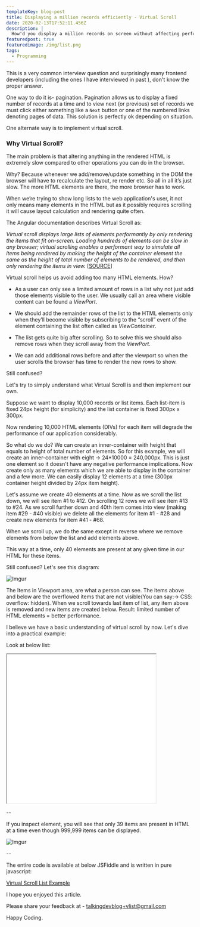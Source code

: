```yaml
---
templateKey: blog-post
title: Displaying a million records efficiently - Virtual Scroll
date: 2020-02-13T17:52:11.456Z
description: |
  How'd you display a million records on screen without affecting performance?
featuredpost: true
featuredimage: /img/list.png
tags:
  - Programming
---
```

This is a very common interview question and surprisingly many frontend developers (including the ones I have interviewed in past ), don't know the proper answer.

One way to do it is- pagination. Pagination allows us to display a fixed number of records at a time and to view next (or previous) set of records we must click either something like a `Next` button or one of the numbered links denoting pages of data. This solution is perfectly ok depending on situation.

One alternate way is to implement virtual scroll.

### Why Virtual Scroll?

The main problem is that altering anything in the rendered HTML is extremely slow compared to other operations you can do in the browser.

Why? Because whenever we add/remove/update something in the DOM the browser will have to recalculate the layout, re render etc. So all in all it’s just slow. The more HTML elements are there, the more browser has to work.

When we’re trying to show long lists to the web application's user, it not only means many elements in the HTML but as it possibly requires scrolling it will cause layout calculation and rendering quite often.

The Angular documentation describes Virtual Scroll as:

*Virtual scroll displays large lists of elements performantly by only rendering the items that fit on-screen. Loading hundreds of elements can be slow in any browser; virtual scrolling enables a performant way to simulate all items being rendered by making the height of the container element the same as the height of total number of elements to be rendered, and then only rendering the items in view.* [[SOURCE](https://material.angular.io/cdk/scrolling/overview)]

Virtual scroll helps us avoid adding too many HTML elements. How?

* As a user can only see a limited amount of rows in a list why not just add those elements visible to the user. We usually call an area where visible content can be found a *ViewPort*.

* We should add the remainder rows of the list to the HTML elements only when they’ll become visible by subscribing to the “scroll” event of the element containing the list often called as *ViewContainer*.

* The list gets quite big after scrolling. So to solve this we should also remove rows when they scroll away from the *ViewPort*.

* We can add additional rows before and after the viewport so when the user scrolls the browser has time to render the new rows to show.

Still confused?

Let's try to simply understand what Virtual Scroll is and then implement our own.

Suppose we want to display 10,000 records or list items. Each list-item is fixed 24px height (for simplicity) and the list container is fixed 300px x 300px.

Now rendering 10,000 HTML elements (DIVs) for each item will degrade the performance of our application considerably. 

So what do we do?  We can create an inner-container with height that equals to height of total number of elements. So for this example, we will create an inner-container with eight -> 24*10000 = 240,000px. This is just one element so it doesn't have any negative  performance implications. Now create only as many elements which we are able to display in the container and a few more. 
We can easily display 12 elements at a time (300px container height divided by 24px item height).

Let's assume we create 40 elements at a time. Now as we scroll the list down, we will see item #1 to #12. On scrolling 12 rows we will see item #13 to #24. As we scroll further down and 40th item comes into view (making item #29 - #40 visible) we delete all the elements for item #1 - #28 and create new elements for item #41 - #68. 

When we scroll up, we do the same except in reverse where we remove elements from below the list and add elements above.

This way at a time, only 40 elements are present at any given time in our HTML for these items.

Still confused? Let's see this diagram:

![Imgur](https://i.imgur.com/JyFr2ud.png)

The Items in Viewport area, are what a person can see. The items above and below are the overflowed items that are not visible(You can say:-> CSS: overflow: hidden). When we scroll towards last item of list, any item above is removed and new items are created below. Result: limited number of HTML elements = better performance.

I believe we have a basic understanding of virtual scroll by now. Let's dive into a practical example:

Look at below list:

<iframe src='//fiddle.jshell.net/quizmasterash/xLfbtcnv/show/' height=400 width=400></iframe>

\--

If you inspect element, you will see that only 39 items are present in HTML at a time even though 999,999 items can be displayed.

![Imgur](https://i.imgur.com/tfJeftX.png)

\--

The entire code is available at below JSFiddle and is written in pure javascript:

[Virtual Scroll List Example](https://jsfiddle.net/quizmasterash/xLfbtcnv/)

I hope you enjoyed this article.

Please share your feedback at - talkingdevblog+vlist@gmail.com

Happy Coding.
